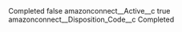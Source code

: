 <?xml version="1.0" encoding="UTF-8"?>
<CustomMetadata xmlns="http://soap.sforce.com/2006/04/metadata" xmlns:xsi="http://www.w3.org/2001/XMLSchema-instance" xmlns:xsd="http://www.w3.org/2001/XMLSchema">
    <label>Completed</label>
    <protected>false</protected>
    <values>
        <field>amazonconnect__Active__c</field>
        <value xsi:type="xsd:boolean">true</value>
    </values>
    <values>
        <field>amazonconnect__Disposition_Code__c</field>
        <value xsi:type="xsd:string">Completed</value>
    </values>
</CustomMetadata>
